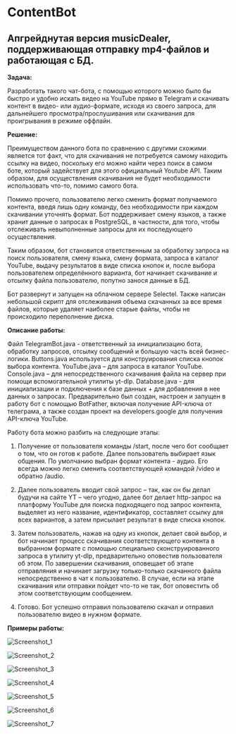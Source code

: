 # ContentBot

## Апгрейднутая версия musicDealer, поддерживающая отправку mp4-файлов и работающая с БД.

**Задача:**

Разработать такого чат-бота, с помощью которого можно было бы быстро и удобно искать видео на YouTube прямо в Telegram и скачивать контент в видео- или аудио-формате, исходя из своего запроса, для дальнейшего просмотра/прослушивания или скачивания для проигрывания в режиме оффлайн. 

**Решение:**

Преимуществом данного бота по сравнению с другими схожими является тот факт, что для скачивания не потребуется самому находить ссылку на видео, поскольку его можно найти через поиск в самом боте, который задействует для этого официальный Youtube API. Таким образом, для осуществления скачивания не будет необходимости использовать что-то, помимо самого бота. 

Помимо прочего, пользователю легко сменить формат получаемого контента, введя лишь одну команду, без необходимости при каждом скачивании уточнять формат. Бот поддерживает смену языков, а также хранит данные о запросах в PostgreSQL, в частности, для того, чтобы отслеживать невыполненные запросы для их последующего осуществления.  

Таким образом, бот становится ответственным за обработку запроса на поиск пользователя, смену языка, смену формата, запроса в каталог YouTube, выдачу результатов в виде списка кнопок и, после выбора пользователем определённого варианта, бот начинает скачивание и отсылку файла пользователю, попутно занося данные в БД.

Бот развернут и запущен на облачном сервере Selectel. Также написан небольшой скрипт для отслеживания объема скачанных за все время файлов, которые удаляет наиболее старые файлы, чтобы не происходило переполнение диска. 

**Описание работы:**

Файл TelegramBot.java - ответственный за инициализацию бота, обработку запросов, отсылку сообщений и большую часть всей бизнес-логики. Buttons.java используется для конструирования списка кнопок выбора контента. YouTube.java – для запроса в каталог YouTube. Console.java – для непосредственного скачивания файла на сервер при помощи вспомогательной утилиты yt-dlp. Database.java - для инициализации и подключения к базе данных + для добавления в нее данных о запросах. Предварительно был создан, настроен и запущен в работу бот с помощью BotFather, включая получение API-ключа от телеграма, а также создан проект на developers.google для получения API-ключа YouTube. 

Работу бота можно разбить на следующие этапы:
1)	Получение от пользователя команды /start, после чего бот сообщает о том, что он готов к работе. Далее пользователь выбирает язык общения. По умолчанию выбран формат контента - аудио. Его всегда можно легко сменить соответствующей командой /video и обратно /audio.
  
2) Далее пользователь вводит свой запрос – так, как он бы делал будучи на сайте YT – чего угодно, далее бот делает http-запрос на платформу YouTube для поиска подходящего под запрос контента, выделяет из него название, идентификатор, составляет ссылку для всех вариантов, а затем присылает результат в виде списка кнопок.
  
3)	Затем пользователь, нажав на одну из кнопок, делает свой выбор, и бот начинает процесс скачивания соответствующего контента в выбранном формате с помощью специально сконструированного запроса в утилиту yt-dlp, предварительно оповестив пользователя об этом. По завершении скачивания, оповещает об этапе отправляния и начинает загрузку только-только скачанного файла непосредственно в чат к пользователю. В случае, если на этапе скачивания или отправки пойдет что-то не так, бот оповестить об этом соответствующим сообщением.
   
4)	Готово. Бот успешно отправил пользователю скачал и отправил пользователю видео в нужном формате. 

**Примеры работы:**

![Screenshot_1](https://github.com/user-attachments/assets/0878b30c-bca2-4a1e-8aa7-67453a629b03)

![Screenshot_2](https://github.com/user-attachments/assets/9a5602cd-a161-43e5-b6db-160eba470b88)

![Screenshot_3](https://github.com/user-attachments/assets/1935816e-9e6e-4a84-aa02-69abb3fec628)

![Screenshot_4](https://github.com/user-attachments/assets/cf546eb4-08c7-4556-bd88-c19395aae48c)

![Screenshot_5](https://github.com/user-attachments/assets/adb207be-272a-413b-8005-89bbb04a32a2)

![Screenshot_6](https://github.com/user-attachments/assets/9ee32637-3812-44fa-a314-3061fa2bc01e)

![Screenshot_7](https://github.com/user-attachments/assets/2107076c-6b0d-40a1-823b-2731a6dd8e96)

















